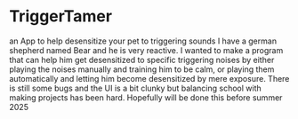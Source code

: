 # TriggerTamer
an App to help desensitize your pet to triggering sounds
I have a german shepherd named Bear and he is very reactive. I wanted to make a program that can help him get desensitized to specific triggering noises by either playing the noises manually and training him to be calm, or playing them automatically and letting him become desensitized by mere exposure.
There is still some bugs and the UI is a bit clunky but balancing school with making projects has been hard. Hopefully will be done this before summer 2025

